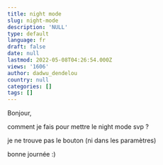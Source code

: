 ```yaml
---
title: night mode
slug: night-mode
description: 'NULL'
type: default
language: fr
draft: false
date: null
lastmod: 2022-05-08T04:26:54.000Z
views: '1606'
author: dadwu_dendelou
country: null
categories: []
tags: []
---
```

Bonjour,

comment je fais pour mettre le night mode svp ?

je ne trouve pas le bouton (ni dans les paramètres)

bonne journée :)
